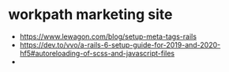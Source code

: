# workpath marketing site
- https://www.lewagon.com/blog/setup-meta-tags-rails
- https://dev.to/vvo/a-rails-6-setup-guide-for-2019-and-2020-hf5#autoreloading-of-scss-and-javascript-files
-